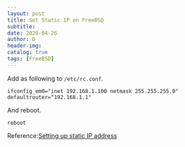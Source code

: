```yaml
--- 
layout: post
title: Set Static IP on FreeBSD 
subtitle:
date: 2020-04-26
author: D
header-img:
catalog: true
tags: [FreeBSD]
---
```


Add as following to `/etc/rc.conf`.
```
ifconfig_em0="inet 192.168.1.100 netmask 255.255.255.0"
defaultrouter="192.168.1.1"
```
And reboot.
```
reboot
```

Reference:[Setting up static IP address](https://forums.freebsd.org/threads/setting-up-static-ip-address.46025/)
